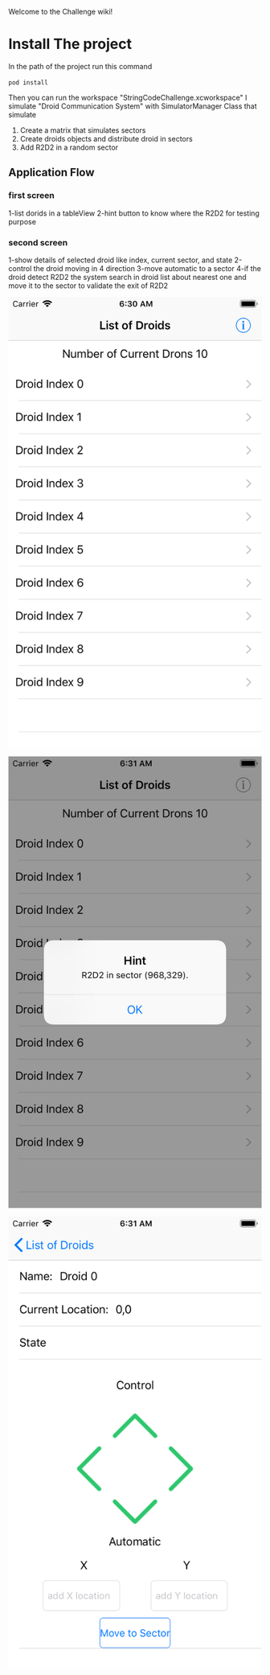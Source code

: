Welcome to the Challenge wiki!


 # Install The project 
 
 In the path of the project run this command 
 
 `pod install`
 
 Then you can run the workspace "StringCodeChallenge.xcworkspace"
I simulate "Droid Communication System" with SimulatorManager Class that simulate
1. Create a matrix that simulates sectors
2. Create droids objects and distribute droid in sectors
3. Add R2D2 in a random sector


##  Application Flow 
### first screen
1-list dorids in a tableView 
2-hint button to know where the R2D2 for testing purpose
### second screen
 1-show details of selected droid like index, current sector, and state 
 2-control the droid moving in 4 direction
 3-move automatic to a sector 
 4-if the droid detect R2D2 the system search in droid list about nearest one and move it to the sector to validate the exit of R2D2


![Localize](https://github.com/dimohamdy/Challenge/blob/master/Screen/screen1.png)

![Localize](https://github.com/dimohamdy/Challenge/blob/master/Screen/screen2.png)

![Localize](https://github.com/dimohamdy/Challenge/blob/master/Screen/screen3.png)


